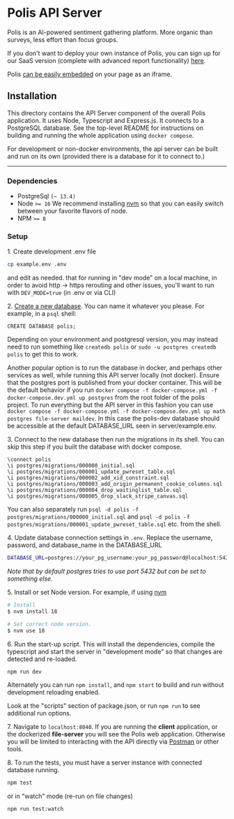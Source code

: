 # Polis API Server

Polis is an AI-powered sentiment gathering platform. More organic than surveys, less effort than focus groups.

If you don't want to deploy your own instance of Polis, you can sign up for our SaaS version (complete with advanced
report functionality) [here](https://pol.is/home).

Polis [can be easily embedded](https://github.com/compdemocracy/polis-embed-examples) on your page as an iframe.

## Installation

This directory contains the API Server component of the overall Polis application.
It uses Node, Typescript and Express.js. It connects to a PostgreSQL database. See the top-level README for instructions
on building and running the whole application using `docker compose`.

For development or non-docker environments, the api server can be built and run on its own (provided there is a database
for it to connect to.)

---

### Dependencies

* PostgreSql `(~ 13.4)`
* Node `>= 16`
We recommend installing [nvm](https://github.com/creationix/nvm) so that you can easily switch between your favorite
flavors of node.
* NPM `>= 8`

### Setup

1\. Create development .env file

  ```sh
  cp example.env .env
  ```

  and edit as needed.  that for running in "dev mode" on a local machine, in order to avoid http ->
  https rerouting and other issues, you'll want to run with `DEV_MODE=true` (in .env or via CLI)

2\. [Create a new database](https://www.postgresql.org/docs/13/sql-createdatabase.html). You can name it whatever you
   please. For example, in a `psql` shell:

  ```psql
  CREATE DATABASE polis;
  ```

  Depending on your environment and postgresql version, you may instead need to run something like `createdb polis` or
  `sudo -u postgres createdb polis` to get this to work.

  Another popular option is to run the database in docker, and perhaps other services as well, while running this
  API server locally (not docker). Ensure that the postgres port is published from your docker container. This will be
  the default behavior if you run `docker compose -f docker-compose.yml -f docker-compose.dev.yml up postgres` from the
  root folder of the polis project. To run everything but the API server in this fashion you can use
  `docker compose -f docker-compose.yml -f docker-compose.dev.yml up math postgres file-server maildev`. In this case
  the polis-dev database should be accessible at the default DATABASE_URL seen in server/example.env.

3\. Connect to the new database then run the migrations in its shell. You can skip this step if you built the
  database with docker compose.

  ```psql
  \connect polis
  \i postgres/migrations/000000_initial.sql
  \i postgres/migrations/000001_update_pwreset_table.sql
  \i postgres/migrations/000002_add_xid_constraint.sql
  \i postgres/migrations/000003_add_origin_permanent_cookie_columns.sql
  \i postgres/migrations/000004_drop_waitinglist_table.sql
  \i postgres/migrations/000005_drop_slack_stripe_canvas.sql
  ```

  You can also separately run `psql -d polis -f postgres/migrations/000000_initial.sql` and
  `psql -d polis -f postgres/migrations/000001_update_pwreset_table.sql` etc. from the shell.

4\. Update database connection settings in `.env`. Replace the username, password, and database_name in the DATABASE_URL

  ```sh
  DATABASE_URL=postgres://your_pg_username:your_pg_password@localhost:5432/your_pg_database_name
  ```

  _Note that by default postgres tries to use port 5432 but can be set to something else._

5\. Install or set Node version. For example, if using [nvm](https://github.com/nvm-sh/nvm)

  ```sh
  # Install
  $ nvm install 18

  # Set correct node version.
  $ nvm use 18
  ```

6\. Run the start-up script. This will install the dependencies, compile the typescript and start the server in
  "development mode" so that changes are detected and re-loaded.

  ```sh
  npm run dev
  ```

  Alternately you can run `npm install`, and `npm start` to build and run without development reloading enabled.

  Look at the "scripts" section of package.json, or run `npm run` to see additional run options.

7\. Navigate to `localhost:8040`. If you are running the **client** application, or the dockerized
  **file-server** you will see the Polis web application. Otherwise you will be limited to interacting with the API
  directly via [Postman](https://www.postman.com/) or other tools.

8\. To run the tests, you must have a server instance with connected database running.

  ```sh
  npm test
  ```

  or in "watch" mode (re-run on file changes)

  ```sh
  npm run test:watch
  ```
